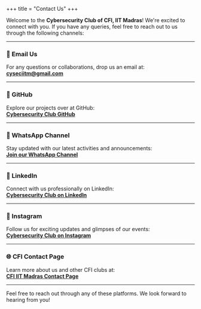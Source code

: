 +++
title = "Contact Us"
+++

Welcome to the **Cybersecurity Club of CFI, IIT Madras**! We're excited to connect with you. If you have any queries, feel free to reach out to us through the following channels:

---

### 📧 Email Us
For any questions or collaborations, drop us an email at:  
**[cyseciitm@gmail.com](mailto:cyseciitm@gmail.com)**

---

### 👥 GitHub
Explore our projects over at GitHub:  
**[Cybersecurity Club GitHub](https://github.com/exploiitm)**

---

### 📲 WhatsApp Channel
Stay updated with our latest activities and announcements:  
**[Join our WhatsApp Channel](https://whatsapp.com/channel/0029VagYPmcJf05WWAIFbQ2c)**

---

### 🔗 LinkedIn
Connect with us professionally on LinkedIn:  
**[Cybersecurity Club on LinkedIn](https://in.linkedin.com/company/cybersecurity-club-cfi-iit-madras)**

---

### 📸 Instagram
Follow us for exciting updates and glimpses of our events:  
**[Cybersecurity Club on Instagram](https://www.instagram.com/exploiitm/)**

---

### 🌐 CFI Contact Page
Learn more about us and other CFI clubs at:  
**[CFI IIT Madras Contact Page](https://cfi.iitm.ac.in/)**

---

Feel free to reach out through any of these platforms. We look forward to hearing from you!
